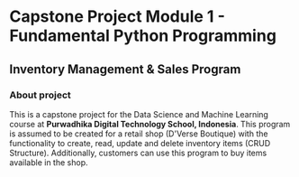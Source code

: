 # Capstone Project Module 1 - Fundamental Python Programming
## Inventory Management & Sales Program

### About project
This is a capstone project for the Data Science and Machine Learning course at **Purwadhika Digital Technology School, Indonesia**. This program is assumed to be created for a retail shop (D'Verse Boutique) with the functionality to create, read, update and delete inventory items (CRUD Structure). Additionally, customers can use this program to buy items available in the shop. 



